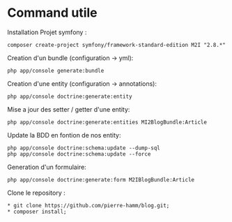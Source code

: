 Command utile
=======================

Installation Projet symfony :

    composer create-project symfony/framework-standard-edition M2I "2.8.*"
    
Creation d'un bundle (configuration -> yml):

    php app/console generate:bundle

Creation d'une entity (configuration -> annotations):

    php app/console doctrine:generate:entity
  
Mise a jour des setter / getter d'une entity:

    php app/console doctrine:generate:entities MI2BlogBundle:Article

Update la BDD en fontion de nos entity:

    php app/console doctrine:schema:update --dump-sql
    php app/console doctrine:schema:update --force

Generation d'un formulaire:

    php app/console doctrine:generate:form M2IBlogBundle:Article

Clone le repository :

    * git clone https://github.com/pierre-hamm/blog.git;
    * composer install;
